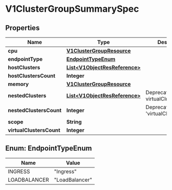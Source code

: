 # V1ClusterGroupSummarySpec

## Properties
Name | Type | Description | Notes
------------ | ------------- | ------------- | -------------
**cpu** | [**V1ClusterGroupResource**](V1ClusterGroupResource.md) |  |  [optional]
**endpointType** | [**EndpointTypeEnum**](#EndpointTypeEnum) |  |  [optional]
**hostClusters** | [**List&lt;V1ObjectResReference&gt;**](V1ObjectResReference.md) |  |  [optional]
**hostClustersCount** | **Integer** |  |  [optional]
**memory** | [**V1ClusterGroupResource**](V1ClusterGroupResource.md) |  |  [optional]
**nestedClusters** | [**List&lt;V1ObjectResReference&gt;**](V1ObjectResReference.md) | Deprecated. Use virtualClustersCount |  [optional]
**nestedClustersCount** | **Integer** | Deprecated. Use field &#x27;virtualClustersCount&#x27; |  [optional]
**scope** | **String** |  |  [optional]
**virtualClustersCount** | **Integer** |  |  [optional]

<a name="EndpointTypeEnum"></a>
## Enum: EndpointTypeEnum
Name | Value
---- | -----
INGRESS | &quot;Ingress&quot;
LOADBALANCER | &quot;LoadBalancer&quot;

